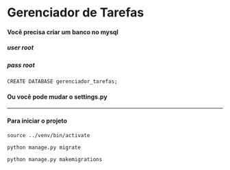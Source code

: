 # Gerenciador de Tarefas

#### Você precisa criar um banco no mysql
##### user root
##### pass root
```
CREATE DATABASE gerenciador_tarefas;
```

#### Ou você pode mudar o settings.py

<hr>

#### Para iniciar o projeto
```
source ../venv/bin/activate

python manage.py migrate

python manage.py makemigrations

```
